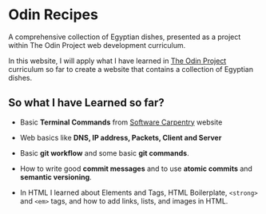 # Odin Recipes

A comprehensive collection of Egyptian dishes, presented as a project within The Odin Project web development curriculum.

In this website, I will apply what I have learned in [The Odin Project](https://www.theodinproject.com/) curriculum so far to create a website that contains a collection of Egyptian dishes.

## So what I have Learned so far?

- Basic **Terminal Commands** from [Software Carpentry](https://swcarpentry.github.io/shell-novice/) website

- Web basics like **DNS, IP address, Packets, Client and Server**

- Basic **git workflow** and some basic **git commands**.

- How to write good **commit messages** and to use **atomic commits** and **semantic versioning**.

- In HTML I learned about Elements and Tags, HTML Boilerplate, `<strong>` and `<em>` tags, and how to add links, lists, and images in HTML.